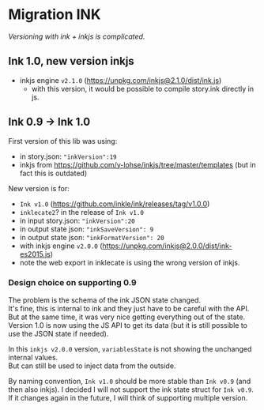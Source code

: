 # Migration INK

_Versioning with ink + inkjs is complicated._

## Ink 1.0, new version inkjs

- inkjs engine `v2.1.0` (https://unpkg.com/inkjs@2.1.0/dist/ink.js)
    - with this version, it would be possible to compile story.ink directly in js.

## Ink 0.9 -> Ink 1.0

First version of this lib was using:
- in story.json: `"inkVersion":19`
- inkjs from https://github.com/y-lohse/inkjs/tree/master/templates (but in fact this is outdated)

New version is for:
- `Ink v1.0` (https://github.com/inkle/ink/releases/tag/v1.0.0)
- `inklecate2`? in the release of `Ink v1.0`
- in input story.json: `"inkVersion":20`
- in output state json: `"inkSaveVersion": 9`
- in output state json: `"inkFormatVersion": 20`
- with inkjs engine `v2.0.0` (https://unpkg.com/inkjs@2.0.0/dist/ink-es2015.js)
- note the web export in inklecate is using the wrong version of inkjs.

### Design choice on supporting 0.9

The problem is the schema of the ink JSON state changed.\
It's fine, this is internal to ink and they just have to be careful with the API.\
But at the same time, it was very nice getting everything out of the state.\
Version 1.0 is now using the JS API to get its data (but it is still possible to use the JSON state if needed).

In this `inkjs v2.0.0` version, `variablesState` is not showing the unchanged internal values. \
But can still be used to inject data from the outside.

By naming convention, `Ink v1.0` should be more stable than `Ink v0.9` (and then also inkjs). I decided I will not support the ink state struct for `Ink v0.9`.\
If it changes again in the future, I will think of supporting multiple version.

